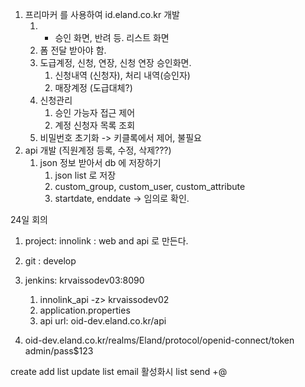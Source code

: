 1. 프리마커 를 사용하여 id.eland.co.kr 개발
	1. + 승인 화면, 반려 등. 리스트 화면
	2. 폼 전달 받아야 함.
	3. 도급계정, 신청, 연장, 신청 연장 승인화면.
		1. 신청내역 (신청자), 처리 내역(승인자)
		2. 매장계정 (도급대체?)
	5. 신청관리
		1. 승인 가능자 접근 제어
		2. 계정 신청자 목록 조회
	6. 비밀번호 초기화 -> 키클록에서 제어, 불필요
2. api 개발 (직원계정 등록, 수정, 삭제???)
	1. json 정보 받아서 db 에 저장하기
		1. json list 로 저장
		2. custom_group, custom_user, custom_attribute
		3. startdate, enddate -> 임의로 확인.

24일 회의

1. project: innolink : web and api 로 만든다. 
2. git : develop
3. jenkins: krvaissodev03:8090
	1. innolink_api -z> krvaissodev02
	2. application.properties
	3. api url: oid-dev.eland.co.kr/api

4. oid-dev.eland.co.kr/realms/Eland/protocol/openid-connect/token
admin/pass$123

create add list
update list
email 활성화시 list send
+@